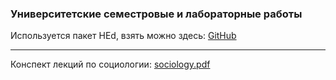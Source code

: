 ﻿### Университетские семестровые и лабораторные работы

Используется пакет HEd, взять можно здесь: [GitHub](https://github.com/hed-project/hed-latex)

----------------------

Конспект лекций по социологии: [sociology.pdf](https://dl.dropboxusercontent.com/u/25602087/sociology.pdf)
